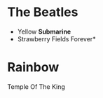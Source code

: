 # The Beatles

* Yellow **Submarine**
* Strawberry Fields Forever*

# Rainbow

Temple Of The King




